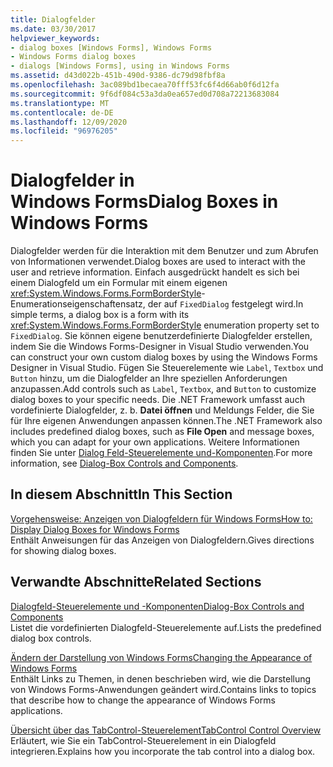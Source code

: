 ```yaml
---
title: Dialogfelder
ms.date: 03/30/2017
helpviewer_keywords:
- dialog boxes [Windows Forms], Windows Forms
- Windows Forms dialog boxes
- dialogs [Windows Forms], using in Windows Forms
ms.assetid: d43d022b-451b-490d-9386-dc79d98fbf8a
ms.openlocfilehash: 3ac089bd1becaea70fff53fc6f4d66ab0f6d12fa
ms.sourcegitcommit: 9f6df084c53a3da0ea657ed0d708a72213683084
ms.translationtype: MT
ms.contentlocale: de-DE
ms.lasthandoff: 12/09/2020
ms.locfileid: "96976205"
---
```

# <a name="dialog-boxes-in-windows-forms"></a><span data-ttu-id="71b57-102">Dialogfelder in Windows Forms</span><span class="sxs-lookup"><span data-stu-id="71b57-102">Dialog Boxes in Windows Forms</span></span>
<span data-ttu-id="71b57-103">Dialogfelder werden für die Interaktion mit dem Benutzer und zum Abrufen von Informationen verwendet.</span><span class="sxs-lookup"><span data-stu-id="71b57-103">Dialog boxes are used to interact with the user and retrieve information.</span></span> <span data-ttu-id="71b57-104">Einfach ausgedrückt handelt es sich bei einem Dialogfeld um ein Formular mit einem eigenen <xref:System.Windows.Forms.FormBorderStyle>-Enumerationseigenschaftensatz, der auf `FixedDialog` festgelegt wird.</span><span class="sxs-lookup"><span data-stu-id="71b57-104">In simple terms, a dialog box is a form with its <xref:System.Windows.Forms.FormBorderStyle> enumeration property set to `FixedDialog`.</span></span> <span data-ttu-id="71b57-105">Sie können eigene benutzerdefinierte Dialogfelder erstellen, indem Sie die Windows Forms-Designer in Visual Studio verwenden.</span><span class="sxs-lookup"><span data-stu-id="71b57-105">You can construct your own custom dialog boxes by using the Windows Forms Designer in Visual Studio.</span></span> <span data-ttu-id="71b57-106">Fügen Sie Steuerelemente wie `Label`, `Textbox` und `Button` hinzu, um die Dialogfelder an Ihre speziellen Anforderungen anzupassen.</span><span class="sxs-lookup"><span data-stu-id="71b57-106">Add controls such as `Label`, `Textbox`, and `Button` to customize dialog boxes to your specific needs.</span></span> <span data-ttu-id="71b57-107">Die .NET Framework umfasst auch vordefinierte Dialogfelder, z. b. **Datei öffnen** und Meldungs Felder, die Sie für Ihre eigenen Anwendungen anpassen können.</span><span class="sxs-lookup"><span data-stu-id="71b57-107">The .NET Framework also includes predefined dialog boxes, such as **File Open** and message boxes, which you can adapt for your own applications.</span></span> <span data-ttu-id="71b57-108">Weitere Informationen finden Sie unter [Dialog Feld-Steuerelemente und-Komponenten](./controls/dialog-box-controls-and-components-windows-forms.md).</span><span class="sxs-lookup"><span data-stu-id="71b57-108">For more information, see [Dialog-Box Controls and Components](./controls/dialog-box-controls-and-components-windows-forms.md).</span></span>  
  
## <a name="in-this-section"></a><span data-ttu-id="71b57-109">In diesem Abschnitt</span><span class="sxs-lookup"><span data-stu-id="71b57-109">In This Section</span></span>  
 [<span data-ttu-id="71b57-110">Vorgehensweise: Anzeigen von Dialogfeldern für Windows Forms</span><span class="sxs-lookup"><span data-stu-id="71b57-110">How to: Display Dialog Boxes for Windows Forms</span></span>](how-to-display-dialog-boxes-for-windows-forms.md)  
 <span data-ttu-id="71b57-111">Enthält Anweisungen für das Anzeigen von Dialogfeldern.</span><span class="sxs-lookup"><span data-stu-id="71b57-111">Gives directions for showing dialog boxes.</span></span>  
  
## <a name="related-sections"></a><span data-ttu-id="71b57-112">Verwandte Abschnitte</span><span class="sxs-lookup"><span data-stu-id="71b57-112">Related Sections</span></span>  
 [<span data-ttu-id="71b57-113">Dialogfeld-Steuerelemente und -Komponenten</span><span class="sxs-lookup"><span data-stu-id="71b57-113">Dialog-Box Controls and Components</span></span>](./controls/dialog-box-controls-and-components-windows-forms.md)  
 <span data-ttu-id="71b57-114">Listet die vordefinierten Dialogfeld-Steuerelemente auf.</span><span class="sxs-lookup"><span data-stu-id="71b57-114">Lists the predefined dialog box controls.</span></span>  
  
 [<span data-ttu-id="71b57-115">Ändern der Darstellung von Windows Forms</span><span class="sxs-lookup"><span data-stu-id="71b57-115">Changing the Appearance of Windows Forms</span></span>](changing-the-appearance-of-windows-forms.md)  
 <span data-ttu-id="71b57-116">Enthält Links zu Themen, in denen beschrieben wird, wie die Darstellung von Windows Forms-Anwendungen geändert wird.</span><span class="sxs-lookup"><span data-stu-id="71b57-116">Contains links to topics that describe how to change the appearance of Windows Forms applications.</span></span>  
  
 [<span data-ttu-id="71b57-117">Übersicht über das TabControl-Steuerelement</span><span class="sxs-lookup"><span data-stu-id="71b57-117">TabControl Control Overview</span></span>](./controls/tabcontrol-control-overview-windows-forms.md)  
 <span data-ttu-id="71b57-118">Erläutert, wie Sie ein TabControl-Steuerelement in ein Dialogfeld integrieren.</span><span class="sxs-lookup"><span data-stu-id="71b57-118">Explains how you incorporate the tab control into a dialog box.</span></span>
